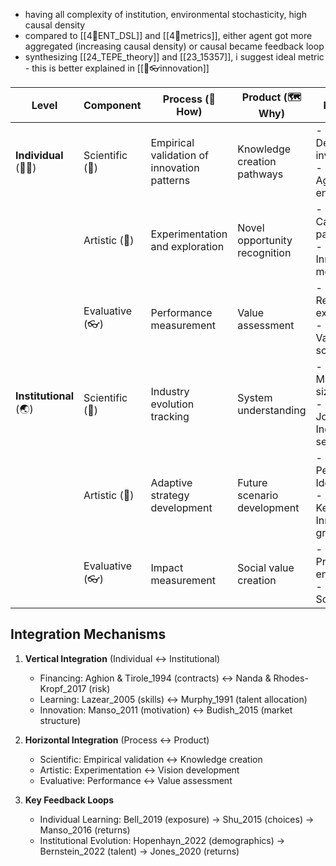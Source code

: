 - having all complexity of institution, environmental stochasticity, high causal density
- compared to [[4💙ENT_DSL]] and [[4🔴metrics]], either agent got more aggregated (increasing causal density) or causal became feedback loop
- synthesizing [[24_TEPE_theory]] and [[23_15357]], i suggest ideal metric - this is better explained in [[🤜👓innovation]]

| Level                  | Component       | Process (🧭 How)                            | Product (🗺️ Why)             | Key Evidence                                                                                  |
| ---------------------- | --------------- | ------------------------------------------- | ----------------------------- | --------------------------------------------------------------------------------------------- |
| **Individual** (🧍‍♀️) | Scientific (🧠) | Empirical validation of innovation patterns | Knowledge creation pathways   | - Bell_2019: Demographics of inventors<br>- Azoulay_2020: Age effects on entrepreneurship     |
|                        | Artistic (🤜)   | Experimentation and exploration             | Novel opportunity recognition | - Shu_2015: Career choice patterns<br>- Manso_2011: Innovation motivation                     |
|                        | Evaluative (👓) | Performance measurement                     | Value assessment              | - Manso_2016: Returns to experimentation<br>- Stern_2004: Value of scientific careers         |
| **Institutional** (🌏) | Scientific (🧠) | Industry evolution tracking                 | System understanding          | - Cabral & Mata_2003: Firm size evolution<br>- Jovanovic_1982: Industry selection             |
|                        | Artistic (🤜)   | Adaptive strategy development               | Future scenario development   | - Hellmann & Perotti_2011: Idea circulation<br>- Akcigit & Kerr_2018: Innovation growth       |
|                        | Evaluative (👓) | Impact measurement                          | Social value creation         | - Baumol_1990: Productive entrepreneurship<br>- Jones_2020: Social returns               🔴💜 |

## Integration Mechanisms

1. **Vertical Integration** (Individual ↔ Institutional)
   - Financing: Aghion & Tirole_1994 (contracts) ↔ Nanda & Rhodes-Kropf_2017 (risk)
   - Learning: Lazear_2005 (skills) ↔ Murphy_1991 (talent allocation)
   - Innovation: Manso_2011 (motivation) ↔ Budish_2015 (market structure)

2. **Horizontal Integration** (Process ↔ Product)
   - Scientific: Empirical validation ↔ Knowledge creation
   - Artistic: Experimentation ↔ Vision development
   - Evaluative: Performance ↔ Value assessment

3. **Key Feedback Loops**
   - Individual Learning: Bell_2019 (exposure) → Shu_2015 (choices) → Manso_2016 (returns)
   - Institutional Evolution: Hopenhayn_2022 (demographics) → Bernstein_2022 (talent) → Jones_2020 (returns)